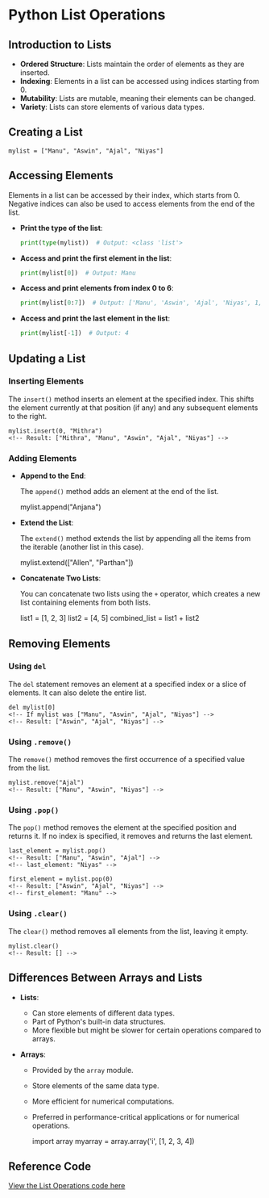 # Python List Operations

## Introduction to Lists

- **Ordered Structure**: Lists maintain the order of elements as they are inserted.
- **Indexing**: Elements in a list can be accessed using indices starting from 0.
- **Mutability**: Lists are mutable, meaning their elements can be changed.
- **Variety**: Lists can store elements of various data types.

## Creating a List

    mylist = ["Manu", "Aswin", "Ajal", "Niyas"]

## Accessing Elements

Elements in a list can be accessed by their index, which starts from 0. Negative indices can also be used to access elements from the end of the list.

- **Print the type of the list**:

    ```python
    print(type(mylist))  # Output: <class 'list'>
    ```

- **Access and print the first element in the list**:

    ```python
    print(mylist[0])  # Output: Manu
    ```

- **Access and print elements from index 0 to 6**:

    ```python
    print(mylist[0:7])  # Output: ['Manu', 'Aswin', 'Ajal', 'Niyas', 1, 2, 3]
    ```

- **Access and print the last element in the list**:

    ```python
    print(mylist[-1])  # Output: 4
    ```

## Updating a List

### Inserting Elements

The `insert()` method inserts an element at the specified index. This shifts the element currently at that position (if any) and any subsequent elements to the right.

    mylist.insert(0, "Mithra")
    <!-- Result: ["Mithra", "Manu", "Aswin", "Ajal", "Niyas"] -->

### Adding Elements

- **Append to the End**:

  The `append()` method adds an element at the end of the list.

    mylist.append("Anjana")
    <!-- Result: ["Manu", "Aswin", "Ajal", "Niyas", "Anjana"] -->

- **Extend the List**:

  The `extend()` method extends the list by appending all the items from the iterable (another list in this case).

    mylist.extend(["Allen", "Parthan"])
    <!-- Result: ["Manu", "Aswin", "Ajal", "Niyas", "Allen", "Parthan"] -->

- **Concatenate Two Lists**:

  You can concatenate two lists using the `+` operator, which creates a new list containing elements from both lists.

    list1 = [1, 2, 3]
    list2 = [4, 5]
    combined_list = list1 + list2
    <!-- Result: [1, 2, 3, 4, 5] -->

## Removing Elements

### Using `del`

The `del` statement removes an element at a specified index or a slice of elements. It can also delete the entire list.

    del mylist[0]
    <!-- If mylist was ["Manu", "Aswin", "Ajal", "Niyas"] -->
    <!-- Result: ["Aswin", "Ajal", "Niyas"] -->

### Using `.remove()`

The `remove()` method removes the first occurrence of a specified value from the list.

    mylist.remove("Ajal")
    <!-- Result: ["Manu", "Aswin", "Niyas"] -->

### Using `.pop()`

The `pop()` method removes the element at the specified position and returns it. If no index is specified, it removes and returns the last element.

    last_element = mylist.pop()
    <!-- Result: ["Manu", "Aswin", "Ajal"] -->
    <!-- last_element: "Niyas" -->

    first_element = mylist.pop(0)
    <!-- Result: ["Aswin", "Ajal", "Niyas"] -->
    <!-- first_element: "Manu" -->

### Using `.clear()`

The `clear()` method removes all elements from the list, leaving it empty.

    mylist.clear()
    <!-- Result: [] -->

## Differences Between Arrays and Lists

- **Lists**:
    - Can store elements of different data types.
    - Part of Python's built-in data structures.
    - More flexible but might be slower for certain operations compared to arrays.

- **Arrays**:
    - Provided by the `array` module.
    - Store elements of the same data type.
    - More efficient for numerical computations.
    - Preferred in performance-critical applications or for numerical operations.

        import array
        myarray = array.array('i', [1, 2, 3, 4])


## Reference Code
[View the List Operations code here](../code/DataType/Lists/ListOperations.py)
